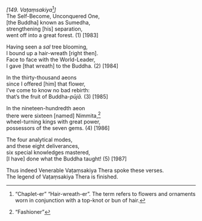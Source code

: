 *\[149.* *Vaṭaṃsakiya*[^1]*\]*  
The Self-Become, Unconquered One,  
\[the Buddha\] known as Sumedha,  
strengthening \[his\] separation,  
went off into a great forest. (1) \[1983\]

Having seen a *sal* tree blooming,  
I bound up a hair-wreath \[right then\].  
Face to face with the World-Leader,  
I gave \[that wreath\] to the Buddha. (2) \[1984\]

In the thirty-thousand aeons  
since I offered \[him\] that flower,  
I’ve come to know no bad rebirth:  
that’s the fruit of Buddha-*pūjā.* (3) \[1985\]

In the nineteen-hundredth aeon  
there were sixteen \[named\] Nimmita,[^2]  
wheel-turning kings with great power,  
possessors of the seven gems. (4) \[1986\]

The four analytical modes,  
and these eight deliverances,  
six special knowledges mastered,  
\[I have\] done what the Buddha taught! (5) \[1987\]

Thus indeed Venerable Vaṭaṃsakiya Thera spoke these verses.  
The legend of Vaṭaṃsakiya Thera is finished.  
[^1]: “Chaplet-er” “Hair-wreath-er”. The term refers to flowers and
    ornaments worn in conjunction with a top-knot or bun of hair.  
[^2]: “Fashioner”
